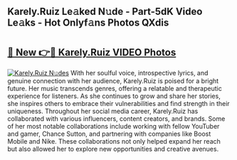 ## Karely.Ruiz Le𝚊ked N𝚞de - Part-5dK Video Le𝚊ks - Hot Onlyf𝚊ns Photos QXdis

# <h2><a href="http://ac28296.deff.icu/?id=Karely.Ruiz">🔗 New 👉🔴 Karely.Ruiz VIDEO Photos</a></h2>

[![Karely.Ruiz N𝚞des](https://i.imgur.com/rIISA9y.gif)](http://ac28296.deff.icu/?id=Karely.Ruiz)
With her soulful voice, introspective lyrics, and genuine connection with her audience, Karely.Ruiz is poised for a bright future. Her music transcends genres, offering a relatable and therapeutic experience for listeners. As she continues to grow and share her stories, she inspires others to embrace their vulnerabilities and find strength in their uniqueness. Throughout her social media career, Karely.Ruiz has collaborated with various influencers, content creators, and brands. Some of her most notable collaborations include working with fellow YouTuber and gamer, Chance Sutton, and partnering with companies like Boost Mobile and Nike. These collaborations not only helped expand her reach but also allowed her to explore new opportunities and creative avenues.
